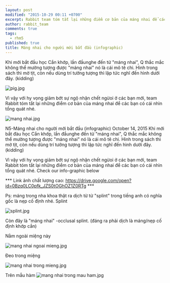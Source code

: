 ```yaml
---
layout: post
modified: "2015-10-29 00:11 +0700"
excerpt: Rabbit team tóm tắt lại những điểm cơ bản của máng nhai để các bạn có cái nhìn tổng quát
author: rabbit_team
comments: true
tags: 
  - rhm5
published: true
title: Máng nhai cho người mới bắt đầu (infographic)
---
```



Khi mới bắt đầu học Cắn khớp, lần đầunghe đến từ "máng nhai", Q thắc mắc không thể mường tượng được "máng nhai" nó là cái mô tê chi. Hình trong sách thì mờ tịt, còn nếu dùng trí tưởng tượng thì lập tức nghĩ đến hình dưới đây.  (kidding)

![pig.jpg]({{site.baseurl}}/images/posts/pig.jpg)

Vì vậy với hy vọng giảm bớt sự ngộ nhận chết ngừoi ở các bạn mới, team Rabbit tóm tắt lại những điểm cơ bản của máng nhai để các bạn có cái nhìn tổng quát nhé.

![mang nhai.jpg]({{site.baseurl}}/images/posts/mang%20nhai.jpg)


N5-Máng nhai cho người mới bắt đầu (infographic)
October 14, 2015
Khi mới bắt đàu học Cắn khớp, lần đầunghe đến từ "máng nhai", Q thắc mắc không thể mường tượng được "máng nhai" nó là cái mô tê chi. Hình trong sách thì mờ tịt, còn nếu dùng trí tưởng tượng thì lập tức nghĩ đến hình dưới đây.  (kidding)

 
 
Vì vậy với hy vọng giảm bớt sự ngộ nhận chết ngừoi ở các bạn mới, team Rabbit tóm tắt lại những điểm cơ bản của máng nhai để các bạn có cái nhìn tổng quát nhé.
Check our info-graphic below
 
*** Link ảnh chất lượng cao: https://drive.google.com/open?id=0Bzq0LC0pfk_JZS0tOGhOZ1Z0RTg ***


Ps: máng trong nha khoa thật ra dịch từ từ "splint" trong tiếng anh có nghĩa gốc là nẹp cố định nhé.
Splint

![splint.jpg]({{site.baseurl}}/images/posts/splint.jpg)

Còn đây là "máng nhai" -occlusal splint. (đáng ra phải dịch là máng/nẹp cố định khớp cắn)
 
Nằm ngoài miệng này

![mang nhai ngoai mieng.jpg]({{site.baseurl}}/images/posts/mang%20nhai%20ngoai%20mieng.jpg)

Đeo trong miệng

![mang nhai trong mieng.jpg]({{site.baseurl}}/images/posts/mang%20nhai%20trong%20mieng.jpg)

Trên mẫu hàm
![mang nhai trong mau ham.jpg]({{site.baseurl}}/images/posts/mang%20nhai%20trong%20mau%20ham.jpg)
